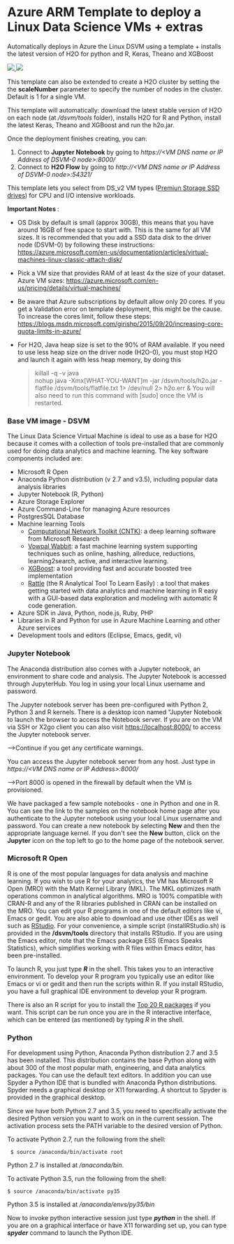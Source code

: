 # Azure ARM Template to deploy a Linux Data Science VMs + extras
Automatically deploys in Azure the Linux DSVM using a template + installs the latest version of H2O for python and R, Keras, Theano and  XGBoost


<a href="https://portal.azure.com/#create/Microsoft.Template/uri/https%3A%2F%2Fraw.githubusercontent.com%2Fpablomarin%2FAzure-Linux-DSVM-plus-extras%2Fmaster%2Fazuredeploy.json" target="_blank">
    <img src="http://azuredeploy.net/deploybutton.png"/>
</a>
<a href="http://armviz.io/#/?load=https%3A%2F%2Fraw.githubusercontent.com%2Fpablomarin%2FAzure-Linux-DSVM-plus-extras%2Fmaster%2Fazuredeploy.json" target="_blank">
    <img src="http://armviz.io/visualizebutton.png"/>
</a>

This template can also be extended to create a H2O cluster by setting the the <b>scaleNumber</b> parameter to specify the number of nodes in the cluster. Default is 1 for a single VM.

This template will automatically: download the latest stable version of H2O on each node (at */dsvm/tools* folder), installs H2O for R and Python, install the latest Keras, Theano and XGBoost and run the h2o.jar.

Once the deployment finishes creating, you can:

1) Connect to <b>Jupyter Notebook</b> by going to *https://\<VM DNS name or IP Address of DSVM-0 node\>:8000/*
2) Connect to <b> H2O Flow</b> by going to *http://\<VM DNS name or IP Address of DSVM-0 node\>:54321/*</br>

This template lets you select from DS_v2 VM types (<a href="https://azure.microsoft.com/en-us/documentation/articles/storage-premium-storage/" target="_blank">Premiun Storage SSD drives</a>) for CPU and I/O intensive workloads.


<b>Important Notes </b>:<br>
- OS Disk by default is small (approx 30GB), this means that you have around 16GB of free space to start with. This is the same for all VM sizes. It is recommended that you add a SSD data disk to the driver node (DSVM-0) by following these instructions: https://azure.microsoft.com/en-us/documentation/articles/virtual-machines-linux-classic-attach-disk/
- Pick a VM size that provides RAM of at least 4x the size of your dataset. Azure VM sizes: https://azure.microsoft.com/en-us/pricing/details/virtual-machines/
- Be aware that Azure subscriptions by default allow only 20 cores. If you get a Validation error on template deployment, this might be the cause. To increase the cores limit, follow these steps: https://blogs.msdn.microsoft.com/girishp/2015/09/20/increasing-core-quota-limits-in-azure/
- For H2O, Java heap size is set to the 90% of RAM available. If you need to use less heap size on the driver node (H2O-0), you must stop H2O and launch it again with less heap memory, by doing this

	> killall -q -v java <br>
	> nohup java -Xmx[WHAT-YOU-WANT]m -jar /dsvm/tools/h2o.jar -flatfile /dsvm/tools/flatfile.txt 1> /dev/null 2> h2o.err &
You will also need to run this command with [sudo] once the VM is restarted.

### Base VM image - DSVM

The Linux Data Science Virtual Machine is ideal to use as a base for H2O because it comes with a collection of tools pre-installed that are commonly used for doing data analytics and machine learning. The key software components included are:

- Microsoft R Open
- Anaconda Python distribution (v 2.7 and v3.5), including popular data analysis libraries
- Jupyter Notebook (R, Python)
- Azure Storage Explorer
- Azure Command-Line for managing Azure resources
- PostgresSQL Database
- Machine learning Tools
    - [Computational Network Toolkit (CNTK)](https://github.com/Microsoft/CNTK): a deep learning software from Microsoft Research
    - [Vowpal Wabbit](https://github.com/JohnLangford/vowpal_wabbit): a fast machine learning system supporting techniques such as online, hashing, allreduce, reductions, learning2search, active, and interactive learning.
    - [XGBoost](https://xgboost.readthedocs.org/en/latest/): a tool providing fast and accurate boosted tree implementation
    - [Rattle](http://rattle.togaware.com/) (the R Analytical Tool To Learn Easily) : a tool that makes getting started with data analytics and machine learning in R easy with a GUI-based data exploration and modeling with automatic R code generation. 
- Azure SDK in Java, Python, node.js, Ruby, PHP
- Libraries in R and Python for use in Azure Machine Learning and other Azure services
- Development tools and editors (Eclipse, Emacs, gedit, vi)

### Jupyter Notebook 

The Anaconda distribution also comes with a Jupyter notebook, an environment to share code and analysis. The Jupyter Notebook is accessed through JupyterHub. You log in using your local Linux username and password.

The Jupyter notebook server has been pre-configured with Python 2, Python 3 and R kernels. There is a desktop icon named "Jupyter Notebook to launch the browser to access the Notebook server. If you are on the VM via SSH or X2go client you can also visit [https://localhost:8000/](https://localhost:8000/) to access the Jupyter notebook server.

-->Continue if you get any certificate warnings. 

You can access the Jupyter notebook server from any host. Just type in *https://\<VM DNS name or IP Address\>:8000/* 

-->Port 8000 is opened in the firewall by default when the VM is provisioned.

We have packaged a few sample notebooks - one in Python and one in R. You can see the link to the samples on the notebook home page after you authenticate to the Jupyter notebook using your local Linux username and password. You can create a new notebook by selecting **New** and then the appropriate language kernel. If you don't see the **New** button, click on the **Jupyter** icon on the top left to go to the home page of the notebook server. 

### Microsoft R Open 
R is one of the most popular languages for data analysis and machine learning. If you wish to use R for your analytics, the VM has Microsoft R Open (MRO) with the Math Kernel Library (MKL). The MKL optimizes math operations common in analytical algorithms. MRO is 100% compatible with CRAN-R and any of the R libraries published in CRAN can be installed on the MRO. You can edit your R programs in one of the default editors like vi, Emacs or gedit. You are also able to download and use other IDEs as well such as [RStudio](http://www.rstudio.com). For your convenience, a simple script (installRStudio.sh) is provided in the **/dsvm/tools** directory that installs RStudio. If you are using the Emacs editor, note that the Emacs package ESS (Emacs Speaks Statistics), which simplifies working with R files within Emacs editor, has been pre-installed. 

To launch R, you just type ***R*** in the shell. This takes you to an interactive environment. To develop your R program you typically use an editor like Emacs or vi or gedit and then run the scripts within R. If you install RStudio, you have a full graphical IDE environment to develop your R program. 

There is also an R script for you to install the [Top 20 R packages](http://www.kdnuggets.com/2015/06/top-20-r-packages.html) if you want. This script can be run once you are in the R interactive interface, which can be entered (as mentioned) by typing *R* in the shell.  

### Python
For development using Python, Anaconda Python distribution 2.7 and 3.5 has been installed. This distribution contains the base Python along with about 300 of the most popular math, engineering, and data analytics packages. You can use the default text editors. In addition you can use Spyder a Python IDE that is bundled with Anaconda Python distributions. Spyder needs a graphical desktop or X11 forwarding. A shortcut to Spyder is provided in the graphical desktop. 

Since we have both Python 2.7 and 3.5, you need to specifically activate the desired Python version you want to work on in the current session. The activation process sets the PATH variable to the desired version of Python. 

To activate Python 2.7, run the following from the shell:

	 $ source /anaconda/bin/activate root

Python 2.7 is installed at */anaconda/bin*. 

To activate Python 3.5, run the following from the shell:

	$ source /anaconda/bin/activate py35


Python 3.5 is installed at */anaconda/envs/py35/bin*

Now to invoke python interactive session just type ***python*** in the shell. If you are on a graphical interface or have X11 forwarding set up, you can type ***spyder*** command to launch the Python IDE. 
